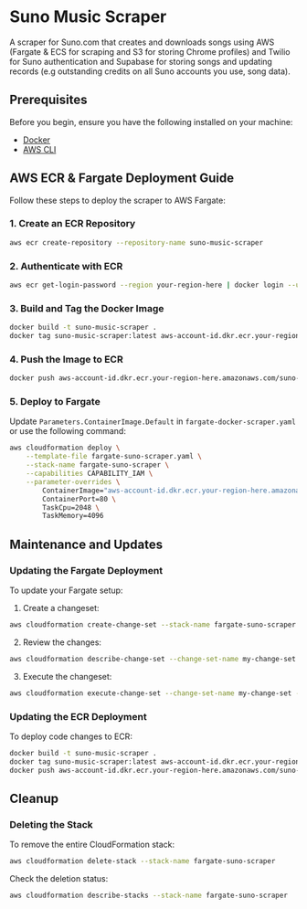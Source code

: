 # Suno Music Scraper
A scraper for Suno.com that creates and downloads songs using AWS (Fargate & ECS for scraping and S3 for storing Chrome profiles) and Twilio for Suno authentication and Supabase for storing songs and updating records (e.g outstanding credits on all Suno accounts you use, song data). 

## Prerequisites

Before you begin, ensure you have the following installed on your machine:
- [Docker](https://docs.docker.com/engine/install/)
- [AWS CLI](https://docs.aws.amazon.com/cli/latest/userguide/getting-started-install.html)

## AWS ECR & Fargate Deployment Guide

Follow these steps to deploy the scraper to AWS Fargate:

### 1. Create an ECR Repository

```bash
aws ecr create-repository --repository-name suno-music-scraper
```

### 2. Authenticate with ECR

```bash
aws ecr get-login-password --region your-region-here | docker login --username AWS --password-stdin aws-account-id.dkr.ecr.your-region-here.amazonaws.com
```

### 3. Build and Tag the Docker Image

```bash
docker build -t suno-music-scraper .
docker tag suno-music-scraper:latest aws-account-id.dkr.ecr.your-region-here.amazonaws.com/suno-music-scraper:latest
```

### 4. Push the Image to ECR

```bash
docker push aws-account-id.dkr.ecr.your-region-here.amazonaws.com/suno-music-scraper:latest
```

### 5. Deploy to Fargate

Update `Parameters.ContainerImage.Default` in `fargate-docker-scraper.yaml` or use the following command:

```bash
aws cloudformation deploy \
    --template-file fargate-suno-scraper.yaml \
    --stack-name fargate-suno-scraper \
    --capabilities CAPABILITY_IAM \
    --parameter-overrides \
        ContainerImage="aws-account-id.dkr.ecr.your-region-here.amazonaws.com/suno-music-scraper:latest" \
        ContainerPort=80 \
        TaskCpu=2048 \
        TaskMemory=4096
```

## Maintenance and Updates

### Updating the Fargate Deployment

To update your Fargate setup:

1. Create a changeset:
```bash
aws cloudformation create-change-set --stack-name fargate-suno-scraper --template-body file://fargate-suno-scraper.yaml --change-set-name my-change-set --capabilities CAPABILITY_NAMED_IAM
```

2. Review the changes:
```bash
aws cloudformation describe-change-set --change-set-name my-change-set --stack-name fargate-suno-scraper
```

3. Execute the changeset:
```bash
aws cloudformation execute-change-set --change-set-name my-change-set --stack-name fargate-suno-scraper
```

### Updating the ECR Deployment

To deploy code changes to ECR:

```bash
docker build -t suno-music-scraper .
docker tag suno-music-scraper:latest aws-account-id.dkr.ecr.your-region-here.amazonaws.com/suno-music-scraper:latest
docker push aws-account-id.dkr.ecr.your-region-here.amazonaws.com/suno-music-scraper:latest
```

## Cleanup

### Deleting the Stack

To remove the entire CloudFormation stack:

```bash
aws cloudformation delete-stack --stack-name fargate-suno-scraper
```

Check the deletion status:

```bash
aws cloudformation describe-stacks --stack-name fargate-suno-scraper
```
